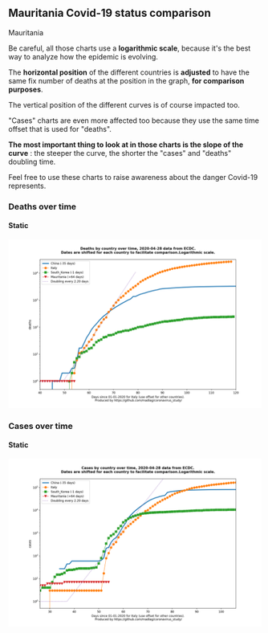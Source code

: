 ## Mauritania Covid-19 status comparison 

Mauritania



Be careful, all those charts use a **logarithmic scale**, because it's the best way to analyze how the epidemic is evolving.
 
The **horizontal position** of the different countries is **adjusted** to have the same fix number of deaths at the position in the graph, **for comparison purposes**.

The vertical position of the different curves is of course impacted too.

"Cases" charts are even more affected too because they use the same time offset that is used for "deaths".

**The most important thing to look at in those charts is the slope of the curve** : the steeper the curve, the shorter the "cases" and "deaths" doubling time.

Feel free to use these charts to raise awareness about the danger Covid-19 represents. 


 
### Deaths over time
 
#### Static
![Mauritania covid-19 deaths static chart](https://raw.githubusercontent.com/madlag/coronavirus_study/master/notebooks/graphs/2020-04-28/countries/Mauritania/2020-04-28_Mauritania_deaths.png "Mauritania covid-19 deaths static chart")   

 
### Cases over time
 
#### Static
![Mauritania covid-19 cases static chart](https://raw.githubusercontent.com/madlag/coronavirus_study/master/notebooks/graphs/2020-04-28/countries/Mauritania/2020-04-28_Mauritania_cases.png "Mauritania covid-19 cases static chart")   

